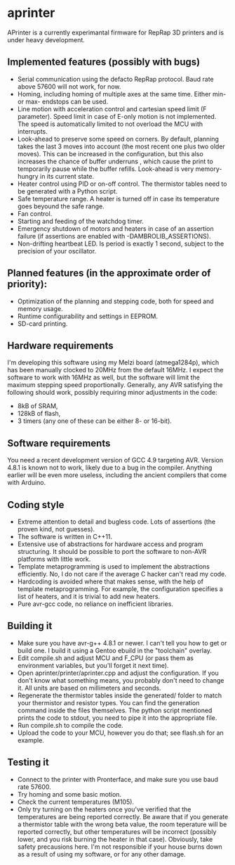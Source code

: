 aprinter
========

APrinter is a currently experimantal firmware for RepRap 3D printers and is under heavy development.

## Implemented features (possibly with bugs)

  * Serial communication using the defacto RepRap protocol. Baud rate above 57600 will not work, for now.
  * Homing, including homing of multiple axes at the same time. Either min- or max- endstops can be used.
  * Line motion with acceleration control and cartesian speed limit (F parameter).
    Speed limit in case of E-only motion is not implemented.
    The speed is automatically limited to not overload the MCU with interrupts.
  * Look-ahead to preserve some speed on corners. By default, planning takes the last 3 moves into account
    (the most recent one plus two older moves). This can be increased in the configuration, but this
    also increases the chance of buffer underruns , which cause the print to temporarily pause while the buffer refills.
    Look-ahead is very memory-hungry in its current state.
  * Heater control using PID or on-off control. The thermistor tables need to be generated with a Python script.
  * Safe temperature range. A heater is turned off in case its temperature goes beyound the safe range.
  * Fan control.
  * Starting and feeding of the watchdog timer.
  * Emergency shutdown of motors and heaters in case of an assertion failure
    (if assertions are enabled with -DAMBROLIB_ASSERTIONS).
  * Non-drifting heartbeat LED. Is period is exactly 1 second, subject to the precision of your oscillator.

## Planned features (in the approximate order of priority):

  * Optimization of the planning and stepping code, both for speed and memory usage.
  * Runtime configurability and settings in EEPROM.
  * SD-card printing.

## Hardware requirements

I'm developing this software using my Melzi board (atmega1284p),
which has been manually clocked to 20MHz from the default 16MHz.
I expect the software to work with 16MHz as well, but the software will limit the maximum stepping speed
proportionally. Generally, any AVR satisfying the following should work,
possibly requiring minor adjustments in the code:

  * 8kB of SRAM,
  * 128kB of flash,
  * 3 timers (any one of these can be either 8- or 16-bit).

## Software requirements

You need a recent development version of GCC 4.9 targeting AVR.
Version 4.8.1 is known not to work, likely due to a bug in the compiler.
Anything earlier will be even more useless, including the ancient compilers that come with Arduino.

## Coding style

  * Extreme attention to detail and bugless code. Lots of assertions (the proven kind, not guesses).
  * The software is written in C++11.
  * Extensive use of abstractions for hardware access and program structuring.
    It should be possible to port the software to non-AVR platforms with little work.
  * Template metaprogramming is used to implement the abstractions efficiently.
    No, I do not care if the average C hacker can't read my code.
  * Hardcoding is avoided where that makes sense, with the help of template metaprogramming.
    For example, the configuration specifies a list of heaters, and it is trivial to add new heaters.
  * Pure avr-gcc code, no reliance on inefficient libraries.

## Building it

  * Make sure you have avr-g++ 4.8.1 or newer. I can't tell you how to get or build one.
    I build it using a Gentoo ebuild in the "toolchain" overlay.
  * Edit compile.sh and adjust MCU and F_CPU (or pass them as environment variables, but you'll forget it next time).
  * Open aprinter/printer/aprinter.cpp and adjust the configuration.
    If you don't know what something means, you probably don't need to change it.
    All units are based on millimeters and seconds.
  * Regenerate the thermistor tables inside the generated/ folder to match your thermistor and resistor types.
    You can find the generation command inside the files themselves.
    The python script mentioned prints the code to stdout, you need to pipe it into the appropriate file.
  * Run compile.sh to compile the code.
  * Upload the code to your MCU, however you do that; see flash.sh for an example.

## Testing it

  * Connect to the printer with Pronterface, and make sure you use baud rate 57600.
  * Try homing and some basic motion.
  * Check the current temperatures (M105).
  * Only try turning on the heaters once you've verified that the temperatures are being reported correctly.
    Be aware that if you generate a thermistor table with the wrong beta value,
    the room teperature will be reported correctly, but other temperatures will be incorrect
    (possibly lower, and you risk burning the heater in that case).
    Obviously, take safety precausions here. I'm not responsible if your house burns down as a result of
    using my software, or for any other damage.
